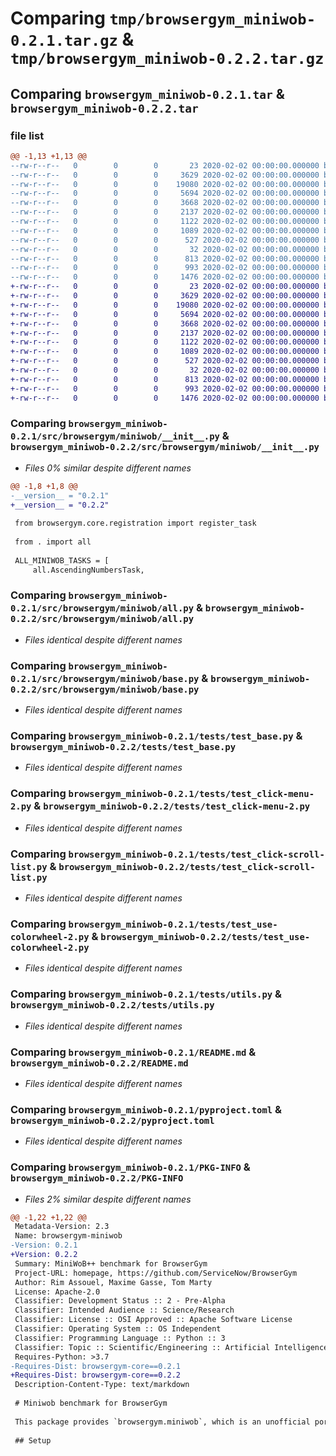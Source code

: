 # Comparing `tmp/browsergym_miniwob-0.2.1.tar.gz` & `tmp/browsergym_miniwob-0.2.2.tar.gz`

## Comparing `browsergym_miniwob-0.2.1.tar` & `browsergym_miniwob-0.2.2.tar`

### file list

```diff
@@ -1,13 +1,13 @@
--rw-r--r--   0        0        0       23 2020-02-02 00:00:00.000000 browsergym_miniwob-0.2.1/requirements.txt
--rw-r--r--   0        0        0     3629 2020-02-02 00:00:00.000000 browsergym_miniwob-0.2.1/src/browsergym/miniwob/__init__.py
--rw-r--r--   0        0        0    19080 2020-02-02 00:00:00.000000 browsergym_miniwob-0.2.1/src/browsergym/miniwob/all.py
--rw-r--r--   0        0        0     5694 2020-02-02 00:00:00.000000 browsergym_miniwob-0.2.1/src/browsergym/miniwob/base.py
--rw-r--r--   0        0        0     3668 2020-02-02 00:00:00.000000 browsergym_miniwob-0.2.1/tests/test_base.py
--rw-r--r--   0        0        0     2137 2020-02-02 00:00:00.000000 browsergym_miniwob-0.2.1/tests/test_click-menu-2.py
--rw-r--r--   0        0        0     1122 2020-02-02 00:00:00.000000 browsergym_miniwob-0.2.1/tests/test_click-scroll-list.py
--rw-r--r--   0        0        0     1089 2020-02-02 00:00:00.000000 browsergym_miniwob-0.2.1/tests/test_use-colorwheel-2.py
--rw-r--r--   0        0        0      527 2020-02-02 00:00:00.000000 browsergym_miniwob-0.2.1/tests/utils.py
--rw-r--r--   0        0        0       32 2020-02-02 00:00:00.000000 browsergym_miniwob-0.2.1/.gitignore
--rw-r--r--   0        0        0      813 2020-02-02 00:00:00.000000 browsergym_miniwob-0.2.1/README.md
--rw-r--r--   0        0        0      993 2020-02-02 00:00:00.000000 browsergym_miniwob-0.2.1/pyproject.toml
--rw-r--r--   0        0        0     1476 2020-02-02 00:00:00.000000 browsergym_miniwob-0.2.1/PKG-INFO
+-rw-r--r--   0        0        0       23 2020-02-02 00:00:00.000000 browsergym_miniwob-0.2.2/requirements.txt
+-rw-r--r--   0        0        0     3629 2020-02-02 00:00:00.000000 browsergym_miniwob-0.2.2/src/browsergym/miniwob/__init__.py
+-rw-r--r--   0        0        0    19080 2020-02-02 00:00:00.000000 browsergym_miniwob-0.2.2/src/browsergym/miniwob/all.py
+-rw-r--r--   0        0        0     5694 2020-02-02 00:00:00.000000 browsergym_miniwob-0.2.2/src/browsergym/miniwob/base.py
+-rw-r--r--   0        0        0     3668 2020-02-02 00:00:00.000000 browsergym_miniwob-0.2.2/tests/test_base.py
+-rw-r--r--   0        0        0     2137 2020-02-02 00:00:00.000000 browsergym_miniwob-0.2.2/tests/test_click-menu-2.py
+-rw-r--r--   0        0        0     1122 2020-02-02 00:00:00.000000 browsergym_miniwob-0.2.2/tests/test_click-scroll-list.py
+-rw-r--r--   0        0        0     1089 2020-02-02 00:00:00.000000 browsergym_miniwob-0.2.2/tests/test_use-colorwheel-2.py
+-rw-r--r--   0        0        0      527 2020-02-02 00:00:00.000000 browsergym_miniwob-0.2.2/tests/utils.py
+-rw-r--r--   0        0        0       32 2020-02-02 00:00:00.000000 browsergym_miniwob-0.2.2/.gitignore
+-rw-r--r--   0        0        0      813 2020-02-02 00:00:00.000000 browsergym_miniwob-0.2.2/README.md
+-rw-r--r--   0        0        0      993 2020-02-02 00:00:00.000000 browsergym_miniwob-0.2.2/pyproject.toml
+-rw-r--r--   0        0        0     1476 2020-02-02 00:00:00.000000 browsergym_miniwob-0.2.2/PKG-INFO
```

### Comparing `browsergym_miniwob-0.2.1/src/browsergym/miniwob/__init__.py` & `browsergym_miniwob-0.2.2/src/browsergym/miniwob/__init__.py`

 * *Files 0% similar despite different names*

```diff
@@ -1,8 +1,8 @@
-__version__ = "0.2.1"
+__version__ = "0.2.2"
 
 from browsergym.core.registration import register_task
 
 from . import all
 
 ALL_MINIWOB_TASKS = [
     all.AscendingNumbersTask,
```

### Comparing `browsergym_miniwob-0.2.1/src/browsergym/miniwob/all.py` & `browsergym_miniwob-0.2.2/src/browsergym/miniwob/all.py`

 * *Files identical despite different names*

### Comparing `browsergym_miniwob-0.2.1/src/browsergym/miniwob/base.py` & `browsergym_miniwob-0.2.2/src/browsergym/miniwob/base.py`

 * *Files identical despite different names*

### Comparing `browsergym_miniwob-0.2.1/tests/test_base.py` & `browsergym_miniwob-0.2.2/tests/test_base.py`

 * *Files identical despite different names*

### Comparing `browsergym_miniwob-0.2.1/tests/test_click-menu-2.py` & `browsergym_miniwob-0.2.2/tests/test_click-menu-2.py`

 * *Files identical despite different names*

### Comparing `browsergym_miniwob-0.2.1/tests/test_click-scroll-list.py` & `browsergym_miniwob-0.2.2/tests/test_click-scroll-list.py`

 * *Files identical despite different names*

### Comparing `browsergym_miniwob-0.2.1/tests/test_use-colorwheel-2.py` & `browsergym_miniwob-0.2.2/tests/test_use-colorwheel-2.py`

 * *Files identical despite different names*

### Comparing `browsergym_miniwob-0.2.1/tests/utils.py` & `browsergym_miniwob-0.2.2/tests/utils.py`

 * *Files identical despite different names*

### Comparing `browsergym_miniwob-0.2.1/README.md` & `browsergym_miniwob-0.2.2/README.md`

 * *Files identical despite different names*

### Comparing `browsergym_miniwob-0.2.1/pyproject.toml` & `browsergym_miniwob-0.2.2/pyproject.toml`

 * *Files identical despite different names*

### Comparing `browsergym_miniwob-0.2.1/PKG-INFO` & `browsergym_miniwob-0.2.2/PKG-INFO`

 * *Files 2% similar despite different names*

```diff
@@ -1,22 +1,22 @@
 Metadata-Version: 2.3
 Name: browsergym-miniwob
-Version: 0.2.1
+Version: 0.2.2
 Summary: MiniWoB++ benchmark for BrowserGym
 Project-URL: homepage, https://github.com/ServiceNow/BrowserGym
 Author: Rim Assouel, Maxime Gasse, Tom Marty
 License: Apache-2.0
 Classifier: Development Status :: 2 - Pre-Alpha
 Classifier: Intended Audience :: Science/Research
 Classifier: License :: OSI Approved :: Apache Software License
 Classifier: Operating System :: OS Independent
 Classifier: Programming Language :: Python :: 3
 Classifier: Topic :: Scientific/Engineering :: Artificial Intelligence
 Requires-Python: >3.7
-Requires-Dist: browsergym-core==0.2.1
+Requires-Dist: browsergym-core==0.2.2
 Description-Content-Type: text/markdown
 
 # Miniwob benchmark for BrowserGym
 
 This package provides `browsergym.miniwob`, which is an unofficial port of the [MiniWoB++](https://miniwob.farama.org/) benchmark for BrowserGym.
 
 ## Setup
```

